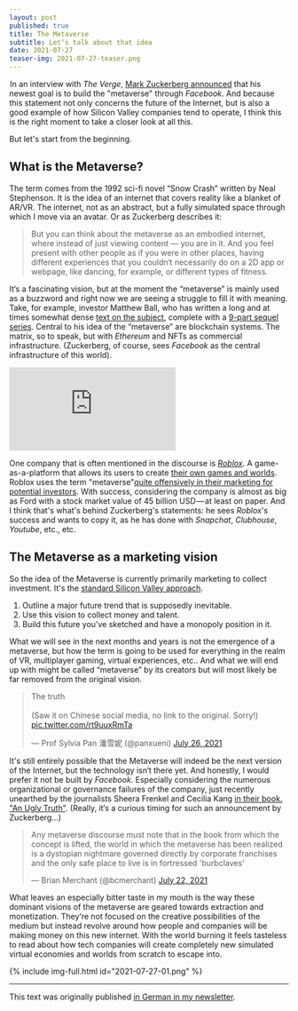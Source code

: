 ```yaml
---
layout: post
published: true
title: The Metaverse
subtitle: Let‘s talk about that idea
date: 2021-07-27
teaser-img: 2021-07-27-teaser.png
---
```


 In an interview with _The Verge_, [Mark Zuckerberg announced](https://www.theverge.com/22588022/mark-zuckerberg-facebook-ceo-metaverse-interview) that his newest goal is to build the "metaverse" through _Facebook_. And because this statement not only concerns the future of the Internet, but is also a good example of how Silicon Valley companies tend to operate, I think this is the right moment to take a closer look at all this.

But let's start from the beginning.

## What is the Metaverse?

The term comes from the 1992 sci-fi novel “Snow Crash” written by Neal Stephenson. It is the idea of an internet that covers reality like a blanket of AR/VR. The internet, not as an abstract, but a fully simulated space through which I move via an avatar. Or as Zuckerberg describes it:

> But you can think about the metaverse as an embodied internet, where instead of just viewing content — you are in it. And you feel present with other people as if you were in other places, having different experiences that you couldn‘t necessarily do on a 2D app or webpage, like dancing, for example, or different types of fitness.

It‘s a fascinating vision, but at the moment the “metaverse” is mainly used as a buzzword and right now we are seeing a struggle to fill it with meaning. Take, for example, investor Matthew Ball, who has written a long and at times somewhat dense [text on the subject](https://www.matthewball.vc/all/themetaverse), complete with a [9-part sequel series](https://www.matthewball.vc/the-metaverse-primer).
Central to his idea of the “metaverse” are blockchain systems. The matrix, so to speak, but with _Ethereum_ and NFTs as commercial infrastructure. (Zuckerberg, of course, sees _Facebook_ as the central infrastructure of this world).

<div id="video-embed"><iframe class="video-extern" width="auto" height="auto" src="https://www.youtube.com/embed/tKkfE79Rtu8" title="YouTube video player" frameborder="0" allow="accelerometer; autoplay; clipboard-write; encrypted-media; gyroscope; picture-in-picture" allowfullscreen></iframe></div>

One company that is often mentioned in the discourse is [_Roblox_](https://www.theverge.com/2021/7/7/22457264/roblox-explainer-game-app-faq). A game-as-a-platform that allows its users to create [their own games and worlds](https://www.theverge.com/22577600/roblox-game-developers-artists).
Roblox uses the term "metaverse"[quite offensively in their marketing for potential investors](https://www.protocol.com/tech-ipo-frenzy-2021). With success, considering the company is almost as big as Ford with a stock market value of 45 billion USD — at least on paper.
And I think that's what's behind Zuckerberg's statements: he sees _Roblox_'s success and wants to copy it, as he has done with _Snapchat_, _Clubhouse_, _Youtube_, etc., etc.

## The Metaverse as a marketing vision

So the idea of the Metaverse is currently primarily marketing to collect investment. It's the [standard Silicon Valley approach](https://thefrailestthing.com/2013/03/01/borg-complex-a-primer).

1. Outline a major future trend that is supposedly inevitable.
2. Use this vision to collect money and talent.
3. Build this future you've sketched and have a monopoly position in it.

What we will see in the next months and years is not the emergence of a metaverse, but how the term is going to be used for everything in the realm of VR, multiplayer gaming, virtual experiences, etc.. And what we will end up with might be called “metaverse” by its creators but will most likely be far removed from the original vision.

<blockquote class="twitter-tweet"><p lang="en" dir="ltr">The truth <br><br>(Saw it on Chinese social media, no link to the original. Sorry!) <a href="https://t.co/rt9uuxRmTa">pic.twitter.com/rt9uuxRmTa</a></p>&mdash; Prof Sylvia Pan 潘雪妮 (@panxueni) <a href="https://twitter.com/panxueni/status/1419665079851749381?ref_src=twsrc%5Etfw">July 26, 2021</a></blockquote><script async src="https://platform.twitter.com/widgets.js" charset="utf-8"></script>


It's still entirely possible that the Metaverse will indeed be the next version of the Internet, but the technology isn‘t there yet. And honestly, I would prefer it not be built by _Facebook_.  Especially considering the numerous organizational or governance failures of the company, just recently unearthed by the journalists  Sheera Frenkel and Cecilia Kang [in their book.  "An Ugly Truth"](https://www.technologyreview.com/2021/07/21/1029818/facebook-ugly-truth-frenkel-kang-nyt). (Really, it‘s a curious timing for such an announcement by Zuckerberg…)


<blockquote class="twitter-tweet"><p lang="en" dir="ltr">Any metaverse discourse must note that in the book from which the concept is lifted, the world in which the metaverse has been realized is a dystopian nightmare governed directly by corporate franchises and the only safe place to live is in fortressed &#39;burbclaves&#39;</p>&mdash; Brian Merchant (@bcmerchant) <a href="https://twitter.com/bcmerchant/status/1418276525112107009?ref_src=twsrc%5Etfw">July 22, 2021</a></blockquote> <script async src="https://platform.twitter.com/widgets.js" charset="utf-8"></script>

What leaves an especially bitter taste in my mouth is the way these dominant visions of the metaverse are geared towards extraction and monetization. They‘re not focused on the creative possibilities of the medium but instead revolve around how people and companies will be making money on this new internet. With the world burning it feels tasteless to read about how tech companies will create completely new simulated virtual economies and worlds from scratch to escape into.

{% include img-full.html id="2021-07-27-01.png" %}

---
This text was originally published [in German in my newsletter](https://klingebeil.substack.com/p/okay-reden-wir-uber-das-metaverse-690415).
